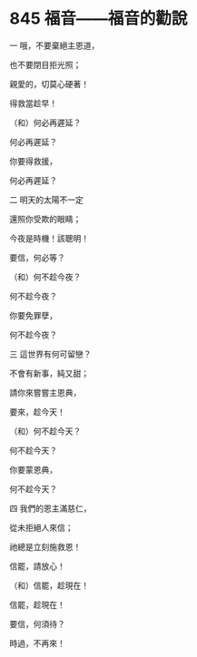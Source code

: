 # 845 福音——福音的勸說

一 哦，不要棄絕主恩道，

也不要閉目拒光照；

親愛的，切莫心硬著！

得救當趁早！

（和）何必再遲延？

何必再遲延？

你要得救援，

何必再遲延？

二 明天的太陽不一定

還照你受欺的眼睛；

今夜是時機！該聰明！

要信，何必等？

（和）何不趁今夜？

何不趁今夜？

你要免罪孽，

何不趁今夜？

三 這世界有何可留戀？

不會有新事，純又甜；

請你來嘗嘗主恩典，

要來，趁今天！

（和）何不趁今天？

何不趁今天？

你要蒙恩典，

何不趁今天？

四 我們的恩主滿慈仁，

從未拒絕人來信；

祂總是立刻施救恩！

信罷，請放心！

（和）信罷，趁現在！

信罷，趁現在！

要信，何須待？

時過，不再來！

